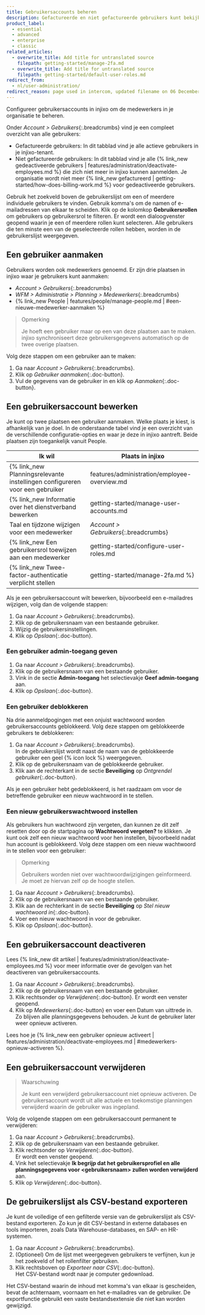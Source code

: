 ```yaml
---
title: Gebruikersaccounts beheren
description: Gefactureerde en niet gefactureerde gebruikers kunt bekijken. Gebruikers aanmaken, bewerken en verwijderen. gebruikerstoegang kunt beheren door gebruikersrollen toe te voegen.
product_label:
  - essential
  - advanced
  - enterprise
  - classic
related_articles:
  - overwrite_title: Add title for untranslated source
    filepath: getting-started/manage-2fa.md
  - overwrite_title: Add title for untranslated source
    filepath: getting-started/default-user-roles.md
redirect_from:
  - nl/user-administration/
redirect_reason: page used in intercom, updated filename on 06 December 2022
---
```


Configureer gebruikersaccounts in injixo om de medewerkers in je organisatie te beheren. 

Onder _Account > Gebruikers_{:.breadcrumbs} vind je een compleet overzicht van alle gebruikers:
- Gefactureerde gebruikers: In dit tabblad vind je alle actieve gebruikers in je injixo-tenant.
- Niet gefactureerde gebruikers: In dit tabblad vind je alle {% link_new gedeactiveerde gebruikers | features/administration/deactivate-employees.md %} die zich niet meer in injixo kunnen aanmelden. Je organisatie wordt niet meer {% link_new gefactureerd | getting-started/how-does-billing-work.md %} voor gedeactiveerde gebruikers.

Gebruik het zoekveld boven de gebruikerslijst om een of meerdere individuele gebruikers te vinden. Gebruik komma's om de namen of e-mailadressen van elkaar te scheiden.
Klik op de kolomkop **Gebruikersrollen** om gebruikers op gebruikersrol te filteren. Er wordt een dialoogvenster geopend waarin je een of meerdere rollen kunt selecteren. Alle gebruikers die ten minste een van de geselecteerde rollen hebben, worden in de gebruikerslijst weergegeven.

## Een gebruiker aanmaken

Gebruikers worden ook medewerkers genoemd. Er zijn drie plaatsen in injixo waar je gebruikers kunt aanmaken:
- _Account > Gebruikers_{:.breadcrumbs}
- _WFM > Administratie > Planning > Medewerkers_{:.breadcrumbs}
- {% link_new People | features/people/manage-people.md | #een-nieuwe-medewerker-aanmaken %}

> Opmerking
> 
> Je hoeft een gebruiker maar op een van deze plaatsen aan te maken. injixo synchroniseert deze gebruikersgegevens automatisch op de twee overige plaatsen.

Volg deze stappen om een gebruiker aan te maken:

1. Ga naar _Account > Gebruikers_{:.breadcrumbs}.
2. Klik op _Gebruiker aanmaken_{:.doc-button}.
3. Vul de gegevens van de gebruiker in en klik op _Aanmaken_{:.doc-button}.

## Een gebruikersaccount bewerken

Je kunt op twee plaatsen een gebruiker aanmaken. Welke plaats je kiest, is afhankelijk van je doel. In de onderstaande tabel vind je een overzicht van de verschillende configuratie-opties en waar je deze in injixo aantreft. Beide plaatsen zijn toegankelijk vanuit People.

| Ik wil                                          | Plaats in injixo                                                                             |
| -------------------------------------------------- | ------------------------------------------------------------------------------------- |
| {% link_new Planningsrelevante instellingen configureren voor een gebruiker | features/administration/employee-overview.md | #overzicht-van-medewerkerinstellingen %} (bijvoorbeeld activiteiten toewijzen, kwalificatieniveaus toewijzen, beschikbaarheid instellen) | _WFM > Administratie > Planning > Medewerkers_{:.breadcrumbs} |
| {% link_new Informatie over het dienstverband bewerken | getting-started/manage-user-accounts.md | #een-gebruikersaccount-deactiveren %} voor een gebruiker       | _WFM > Administratie > Planning > Medewerkers_{:.breadcrumbs} |   
| Taal en tijdzone wijzigen voor een medewerker | _Account > Gebruikers_{:.breadcrumbs} |
| {% link_new Een gebruikersrol toewijzen aan een medewerker | getting-started/configure-user-roles.md | #gebruikersrollen-aan-gebruikers-toewijzen %} | _Account > Gebruikers_{:.breadcrumbs} |
| {% link_new Twee-factor-authenticatie verplicht stellen | getting-started/manage-2fa.md %}   | _Account > Gebruikers_{:.breadcrumbs} |

Als je een gebruikersaccount wilt bewerken, bijvoorbeeld een e-mailadres wijzigen, volg dan de volgende stappen:

1. Ga naar _Account > Gebruikers_{:.breadcrumbs}.
2. Klik op de gebruikersnaam van een bestaande gebruiker.
3. Wijzig de gebruikersinstellingen.
4. Klik op _Opslaan_{:.doc-button}.

### Een gebruiker admin-toegang geven

1. Ga naar _Account > Gebruikers_{:.breadcrumbs}.
2. Klik op de gebruikersnaam van een bestaande gebruiker.
3. Vink in de sectie **Admin-toegang** het selectievakje **Geef admin-toegang** aan.
4. Klik op _Opslaan_{:.doc-button}.

### Een gebruiker deblokkeren

Na drie aanmeldpogingen met een onjuist wachtwoord worden gebruikersaccounts geblokkeerd. Volg deze stappen om geblokkeerde gebruikers te deblokkeren:

1. Ga naar _Account > Gebruikers_{:.breadcrumbs}.<br>
In de gebruikerslijst wordt naast de naam van de geblokkeerde gebruiker een geel {% icon lock %} weergegeven.
2. Klik op de gebruikersnaam van de geblokkeerde gebruiker.
3. Klik aan de rechterkant in de sectie **Beveiliging** op _Ontgrendel gebruiker_{:.doc-button}.

Als je een gebruiker hebt gedeblokkeerd, is het raadzaam om voor de betreffende gebruiker een nieuw wachtwoord in te stellen. 

### Een nieuw gebruikerswachtwoord instellen

Als gebruikers hun wachtwoord zijn vergeten, dan kunnen ze dit zelf resetten door op de startpagina op **Wachtwoord vergeten?** te klikken. Je kunt ook zelf een nieuw wachtwoord voor hen instellen, bijvoorbeeld nadat hun account is geblokkeerd.
Volg deze stappen om een nieuw wachtwoord in te stellen voor een gebruiker:

> Opmerking
>
> Gebruikers worden niet over wachtwoordwijzigingen geïnformeerd. Je moet ze hiervan zelf op de hoogte stellen.

1. Ga naar _Account > Gebruikers_{:.breadcrumbs}.
2. Klik op de gebruikersnaam van een bestaande gebruiker.
3. Klik aan de rechterkant in de sectie **Beveiliging** op _Stel nieuw wachtwoord in_{:.doc-button}.
4. Voer een nieuw wachtwoord in voor de gebruiker.
5. Klik op _Opslaan_{:.doc-button}.

## Een gebruikersaccount deactiveren

Lees {% link_new dit artikel | features/administration/deactivate-employees.md %} voor meer informatie over de gevolgen van het deactiveren van gebruikersaccounts.

1. Ga naar _Account > Gebruikers_{:.breadcrumbs}.
2. Klik op de gebruikersnaam van een bestaande gebruiker.
3. Klik rechtsonder op _Verwijderen_{:.doc-button}. Er wordt een venster geopend.
4. Klik op _Medewerkers_{:.doc-button} en voer een Datum van uittrede in. Zo blijven alle planningsgegevens behouden. Je kunt de gebruiker later weer opnieuw activeren.

Lees hoe je {% link_new een gebruiker opnieuw activeert | features/administration/deactivate-employees.md | #medewerkers-opnieuw-activeren %}.

## Een gebruikersaccount verwijderen

> Waarschuwing
>
> Je kunt een verwijderd gebruikersaccount niet opnieuw activeren. De gebruikersaccount wordt uit alle actuele en toekomstige planningen verwijderd waarin de gebruiker was ingepland.

Volg de volgende stappen om een gebruikersaccount permanent te verwijderen:

1. Ga naar _Account > Gebruikers_{:.breadcrumbs}.
2. Klik op de gebruikersnaam van een bestaande gebruiker.
3. Klik rechtsonder op _Verwijderen_{:.doc-button}.  
   Er wordt een venster geopend.
4. Vink het selectievakje **Ik begrijp dat het gebruikersprofiel en alle planningsgegevens voor \<gebruikersnaam\> zullen worden verwijderd** aan.
5. Klik op _Verwijderen_{:.doc-button}. 

## De gebruikerslijst als CSV-bestand exporteren

Je kunt de volledige of een gefilterde versie van de gebruikerslijst als CSV-bestand exporteren. Zo kun je dit CSV-bestand in externe databases en tools importeren, zoals Data Warehouse-databases, en SAP- en HR-systemen.

1. Ga naar _Account > Gebruikers_{:.breadcrumbs}.
2. (Optioneel) Om de lijst met weergegeven gebruikers te verfijnen, kun je het zoekveld of het rollenfilter gebruiken.
3. Klik rechtsboven op _Exporteer naar CSV_{:.doc-button}.  
   Het CSV-bestand wordt naar je computer gedownload.

Het CSV-bestand waarin de inhoud met komma's van elkaar is gescheiden, bevat de achternaam, voornaam en het e-mailadres van de gebruiker. De exportfunctie gebruikt een vaste bestandsextensie die niet kan worden gewijzigd.
